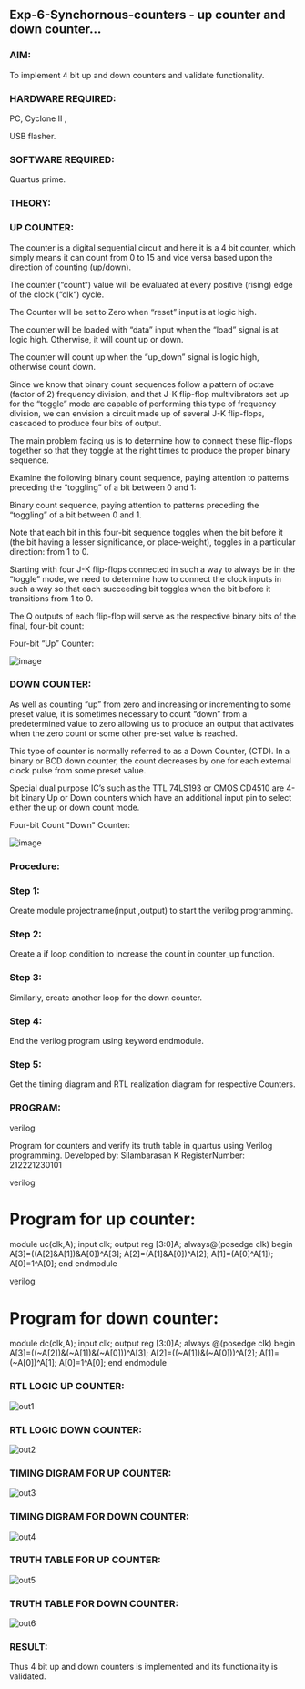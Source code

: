 ## Exp-6-Synchornous-counters - up counter and down counter...

### AIM: 

To implement 4 bit up and down counters and validate functionality.

### HARDWARE REQUIRED:  

PC, Cyclone II ,

USB flasher.

### SOFTWARE REQUIRED:   

Quartus prime.

### THEORY: 

### UP COUNTER: 

The counter is a digital sequential circuit and here it is a 4 bit counter, which simply means it can count from 0 to 15 and vice versa based upon the direction of counting (up/down). 

The counter (“count“) value will be evaluated at every positive (rising) edge of the clock (“clk“) cycle.

The Counter will be set to Zero when “reset” input is at logic high.

The counter will be loaded with “data” input when the “load” signal is at logic high. Otherwise, it will count up or down.

The counter will count up when the “up_down” signal is logic high, otherwise count down.

Since we know that binary count sequences follow a pattern of octave (factor of 2) frequency division, and that J-K flip-flop multivibrators set up for the “toggle” mode are capable of performing this type of frequency division, we can envision a circuit made up of several J-K flip-flops, cascaded to produce four bits of output.

The main problem facing us is to determine how to connect these flip-flops together so that they toggle at the right times to produce the proper binary sequence.

Examine the following binary count sequence, paying attention to patterns preceding the “toggling” of a bit between 0 and 1:

Binary count sequence, paying attention to patterns preceding the “toggling” of a bit between 0 and 1.

Note that each bit in this four-bit sequence toggles when the bit before it (the bit having a lesser significance, or place-weight), toggles in a particular direction: from 1 to 0.

Starting with four J-K flip-flops connected in such a way to always be in the “toggle” mode, we need to determine how to connect the clock inputs in such a way so that each succeeding bit toggles when the bit before it transitions from 1 to 0.

The Q outputs of each flip-flop will serve as the respective binary bits of the final, four-bit count:

Four-bit “Up” Counter:

![image](https://user-images.githubusercontent.com/36288975/169644758-b2f4339d-9532-40c5-af40-8f4f8c942e2c.png)

### DOWN COUNTER: 

As well as counting “up” from zero and increasing or incrementing to some preset value, it is sometimes necessary to count “down” from a predetermined value to zero allowing us to produce an output that activates when the zero count or some other pre-set value is reached.

This type of counter is normally referred to as a Down Counter, (CTD). In a binary or BCD down counter, the count decreases by one for each external clock pulse from some preset value.

Special dual purpose IC’s such as the TTL 74LS193 or CMOS CD4510 are 4-bit binary Up or Down counters which have an additional input pin to select either the up or down count mode.

Four-bit Count "Down" Counter:

![image](https://user-images.githubusercontent.com/36288975/169644844-1a14e123-7228-4ed8-81a9-eb937dff4ac8.png)


### Procedure:

### Step 1:

Create module projectname(input ,output) to start the verilog programming.

### Step 2:

Create a if loop condition to increase the count in counter_up function.

### Step 3:

Similarly, create another loop for the down counter.

### Step 4:

End the verilog program using keyword endmodule.

### Step 5:

Get the timing diagram and RTL realization diagram for respective Counters.

### PROGRAM:

 verilog

Program for counters and verify its truth table in quartus using Verilog programming.
Developed by: Silambarasan K
RegisterNumber:  212221230101



verilog

# Program for up counter:

module uc(clk,A);
input clk;
output reg [3:0]A;
always@(posedge clk)
begin
A[3]=((A[2]&A[1])&A[0])^A[3];
A[2]=(A[1]&A[0])^A[2];
A[1]=(A[0]^A[1]);
A[0]=1^A[0];
end
endmodule




verilog

# Program for down counter:
module dc(clk,A);
input clk;
output reg [3:0]A;
always @(posedge clk)
begin
A[3]=((~A[2])&(~A[1])&(~A[0]))^A[3];
A[2]=((~A[1])&(~A[0]))^A[2];
A[1]=(~A[0])^A[1];
A[0]=1^A[0];
end
endmodule



### RTL LOGIC UP COUNTER:

![out1](https://github.com/anto-richard/Exp-7-Synchornous-counters-/assets/93427534/c36fe9f6-a6fc-44e5-ad8e-ce3ac8de650a)

### RTL LOGIC DOWN COUNTER:  

![out2](https://github.com/anto-richard/Exp-7-Synchornous-counters-/assets/93427534/b24ba509-be9a-4676-bdd9-e9044be1c609)

### TIMING DIGRAM FOR UP COUNTER:  

![out3](https://github.com/anto-richard/Exp-7-Synchornous-counters-/assets/93427534/466c7113-c6e6-4cc1-8acd-7ec6c2399399)

### TIMING DIGRAM FOR DOWN COUNTER: 

![out4](https://github.com/anto-richard/Exp-7-Synchornous-counters-/assets/93427534/b1c75c83-ee83-4d97-8c13-3db48bcd5e59)

### TRUTH TABLE FOR UP COUNTER: 

![out5](https://github.com/anto-richard/Exp-7-Synchornous-counters-/assets/93427534/0c2efb36-e3f2-480c-a96f-0c699582bbc8)

### TRUTH TABLE FOR DOWN COUNTER: 

![out6](https://github.com/anto-richard/Exp-7-Synchornous-counters-/assets/93427534/30c05441-a33d-4a9d-a628-1f60ce4b56e6)

### RESULT:

Thus 4 bit up and down counters is implemented and its functionality is validated.
